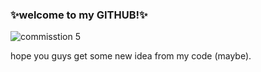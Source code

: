 ### ✨welcome to my GITHUB!✨

![commisstion 5](https://user-images.githubusercontent.com/120199524/208024431-2ec73fd3-b7cc-429e-958e-d65b2de6a621.png)
>
hope you guys get some new idea from my code (maybe).

<!-- BLOG-POST-LIST:START -->
<!-- BLOG-POST-LIST:END -->
